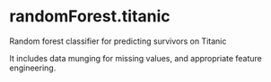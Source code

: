 randomForest.titanic
====================

Random forest classifier for predicting survivors on Titanic

It includes data munging for missing values, and appropriate feature engineering.

